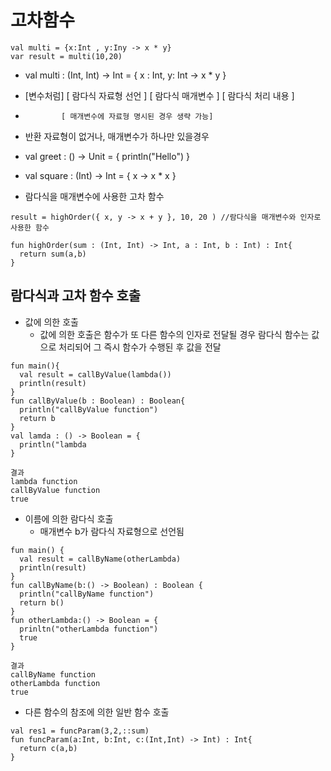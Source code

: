 # 고차함수
```
val multi = {x:Int , y:Iny -> x * y}
var result = multi(10,20)
```
- val multi : (Int, Int) -> Int = { x : Int, y: Int -> x * y }
- [변수처럼]   [ 람다식 자료형 선언 ]  [ 람다식 매개변수 ] [ 람다식 처리 내용 ]
-             [ 매개변수에 자료형 명시된 경우 생략 가능]

- 반환 자료형이 없거나, 매개변수가 하나만 있을경우
- val greet : () -> Unit = { println("Hello") }
- val square : (Int) -> Int = { x -> x * x }


- 람다식을 매개변수에 사용한 고차 함수
```
result = highOrder({ x, y -> x + y }, 10, 20 ) //람다식을 매개변수와 인자로 사용한 함수

fun highOrder(sum : (Int, Int) -> Int, a : Int, b : Int) : Int{
  return sum(a,b)
}
```

## 람다식과 고차 함수 호출
- 값에 의한 호출
  - 값에 의한 호출은 함수가 또 다른 함수의 인자로 전달될 경우 람다식 함수는 값으로 처리되어 그 즉시 함수가 수행된 후 값을 전달
```
fun main(){
  val result = callByValue(lambda())
  println(result)
}
fun callByValue(b : Boolean) : Boolean{
  println("callByValue function")
  return b
}
val lamda : () -> Boolean = {
  println("lambda
}

결과
lambda function
callByValue function
true
```
- 이름에 의한 람다식 호출
  - 매개변수 b가 람다식 자료형으로 선언됨
```
fun main() {
  val result = callByName(otherLambda)
  println(result)
}
fun callByName(b:() -> Boolean) : Boolean {
  println("callByName function")
  return b()
}
fun otherLambda:() -> Boolean = {
  prinltn("otherLambda function")
  true
}

결과
callByName function
otherLambda function
true
```

- 다른 함수의 참조에 의한 일반 함수 호출
```
val res1 = funcParam(3,2,::sum)
fun funcParam(a:Int, b:Int, c:(Int,Int) -> Int) : Int{
  return c(a,b)
}
```
